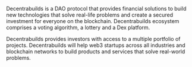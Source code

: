 Decentrabuilds is a DAO protocol that provides financial solutions to build new technologies that solve real-life problems and create a secured investment for everyone on the blockchain. Decentrabuilds ecosystem comprises a voting algorithm, a lottery and a Dex platform.

Decentrabuilds provides investors with access to a multiple portfolio of projects. Decentrabuilds will help web3 startups across all industries and blockchain networks to build products and services that solve real-world problems.

